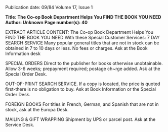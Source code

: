 Publication date: 09/84
Volume 17, Issue 1

**Title: The Co-op Book Department Helps You FIND THE BOOK YOU NEED**
**Author: Unknown**
**Page number(s): 40**

EXTRACT ARTICLE CONTENT:
The Co-op Book Department Helps You 
FIND THE BOOK YOU NEED 
With these Special Customer Services: 
7 DAY SEARCH SERVICE 
Many popular general titles that are not in 
stock can be obtained in 7 to 10 days or less. 
No fees or charges. Ask at the Book 
Information desk 

SPECIAL ORDERS 
Direct to the publisher for books otherwise 
unobtainable. Allow 3-6 weeks; prepayment 
required; postage ch~rge added. Ask at the 
Special Order Desk. 

OUT-OF-PRINT SEARCH SERVICE. 
If a copy is located, the price is quoted 
first-there is no obligation to buy. Ask at 
Book Information or the Special Order Desk. 

FOREIGN BOOKS 
For titles in French, German, and Spanish 
that are not in stock, ask at the Europa Desk. 

MAILING & GIFT WRAPPING 
Shipment by UPS or parcel post. Ask at the 
Service Desk.